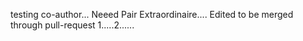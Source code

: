 testing co-author...
Neeed Pair Extraordinaire....
Edited to be merged through pull-request 1.....2......
